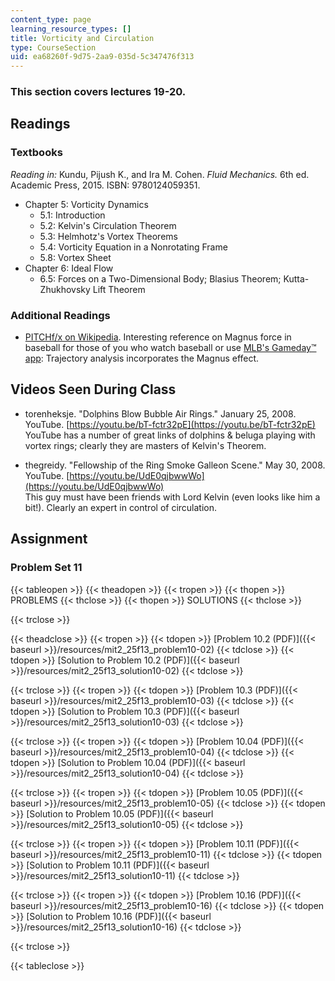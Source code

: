 ```yaml
---
content_type: page
learning_resource_types: []
title: Vorticity and Circulation
type: CourseSection
uid: ea68260f-9d75-2aa9-035d-5c347476f313
---
```


### This section covers lectures 19-20.

Readings
--------

### Textbooks

_Reading in:_ Kundu, Pijush K., and Ira M. Cohen. _Fluid Mechanics._ 6th ed. Academic Press, 2015. ISBN: 9780124059351.

*   Chapter 5: Vorticity Dynamics
    *   5.1: Introduction
    *   5.2: Kelvin's Circulation Theorem
    *   5.3: Helmhotz's Vortex Theorems
    *   5.4: Vorticity Equation in a Nonrotating Frame
    *   5.8: Vortex Sheet
*   Chapter 6: Ideal Flow
    *   6.5: Forces on a Two-Dimensional Body; Blasius Theorem; Kutta-Zhukhovsky Lift Theorem

### Additional Readings

*   [PITCHf/x on Wikipedia](http://en.wikipedia.org/wiki/PITCHf/x). Interesting reference on Magnus force in baseball for those of you who watch baseball or use [MLB's Gameday™ app](http://mlb.mlb.com/mobile/gameday.jsp): Trajectory analysis incorporates the Magnus effect.

Videos Seen During Class
------------------------

*   torenheksje. "Dolphins Blow Bubble Air Rings." January 25, 2008. YouTube. [https://youtu.be/bT-fctr32pE](https://youtu.be/bT-fctr32pE)  
    YouTube has a number of great links of dolphins & beluga playing with vortex rings; clearly they are masters of Kelvin's Theorem.

*   thegreidy. "Fellowship of the Ring Smoke Galleon Scene." May 30, 2008. YouTube. [https://youtu.be/UdE0qjbwwWo](https://youtu.be/UdE0qjbwwWo)  
    This guy must have been friends with Lord Kelvin (even looks like him a bit!). Clearly an expert in control of circulation.

Assignment
----------

### Problem Set 11

{{< tableopen >}}
{{< theadopen >}}
{{< tropen >}}
{{< thopen >}}
PROBLEMS
{{< thclose >}}
{{< thopen >}}
SOLUTIONS
{{< thclose >}}

{{< trclose >}}

{{< theadclose >}}
{{< tropen >}}
{{< tdopen >}}
[Problem 10.2 (PDF)]({{< baseurl >}}/resources/mit2_25f13_problem10-02)
{{< tdclose >}}
{{< tdopen >}}
[Solution to Problem 10.2 (PDF)]({{< baseurl >}}/resources/mit2_25f13_solution10-02)
{{< tdclose >}}

{{< trclose >}}
{{< tropen >}}
{{< tdopen >}}
[Problem 10.3 (PDF)]({{< baseurl >}}/resources/mit2_25f13_problem10-03)
{{< tdclose >}}
{{< tdopen >}}
[Solution to Problem 10.3 (PDF)]({{< baseurl >}}/resources/mit2_25f13_solution10-03)
{{< tdclose >}}

{{< trclose >}}
{{< tropen >}}
{{< tdopen >}}
[Problem 10.04 (PDF)]({{< baseurl >}}/resources/mit2_25f13_problem10-04)
{{< tdclose >}}
{{< tdopen >}}
[Solution to Problem 10.04 (PDF)]({{< baseurl >}}/resources/mit2_25f13_solution10-04)
{{< tdclose >}}

{{< trclose >}}
{{< tropen >}}
{{< tdopen >}}
[Problem 10.05 (PDF)]({{< baseurl >}}/resources/mit2_25f13_problem10-05)
{{< tdclose >}}
{{< tdopen >}}
[Solution to Problem 10.05 (PDF)]({{< baseurl >}}/resources/mit2_25f13_solution10-05)
{{< tdclose >}}

{{< trclose >}}
{{< tropen >}}
{{< tdopen >}}
[Problem 10.11 (PDF)]({{< baseurl >}}/resources/mit2_25f13_problem10-11)
{{< tdclose >}}
{{< tdopen >}}
[Solution to Problem 10.11 (PDF)]({{< baseurl >}}/resources/mit2_25f13_solution10-11)
{{< tdclose >}}

{{< trclose >}}
{{< tropen >}}
{{< tdopen >}}
[Problem 10.16 (PDF)]({{< baseurl >}}/resources/mit2_25f13_problem10-16)
{{< tdclose >}}
{{< tdopen >}}
[Solution to Problem 10.16 (PDF)]({{< baseurl >}}/resources/mit2_25f13_solution10-16)
{{< tdclose >}}

{{< trclose >}}

{{< tableclose >}}